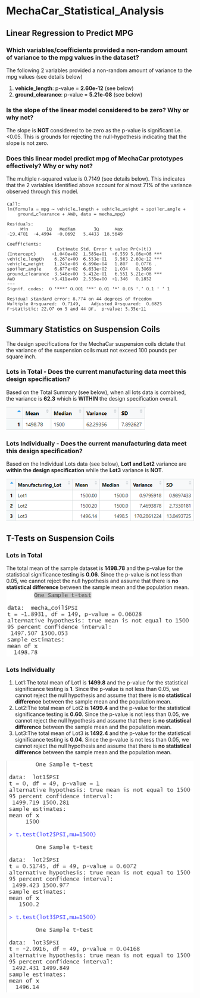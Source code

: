 # MechaCar_Statistical_Analysis

## Linear Regression to Predict MPG

### Which variables/coefficients provided a non-random amount of variance to the mpg values in the dataset?
The following 2 variables provided a non-random amount of variance to the mpg values (see details below)
1) **vehicle_length**: p-value = **2.60e-12** (see below)
2) **ground_clearance**: p-value = **5.21e-08** (see below)


### Is the slope of the linear model considered to be zero? Why or why not?
The slope is **NOT** considered to be zero as the p-value is significant i.e. <0.05. This is grounds for rejecting the null-hypothesis indicating that the slope is not zero.

### Does this linear model predict mpg of MechaCar prototypes effectively? Why or why not?
The multiple r-squared value is 0.7149 (see details below). This indicates that the 2 variables identified above account for almost 71% of the variance observed through this model.

  ![Stats Summary](https://github.com/SBaig01/MechaCar_Statistical_Analysis/blob/1cb0e521b67fe303df807d727a3768cfee50e2f3/mecha_mpg%20Summarylm.png)

## Summary Statistics on Suspension Coils
The design specifications for the MechaCar suspension coils dictate that the variance of the suspension coils must not exceed 100 pounds per square inch.

### Lots in Total - Does the current manufacturing data meet this design specification?
Based on the Total Summary (see below), when all lots data is combined, the variance is **62.3** which is **WITHIN** the design specification overall.

  ![Total Summary](https://github.com/SBaig01/MechaCar_Statistical_Analysis/blob/d6c66cc9e314491c85ca56c80dfbb9e79a23f655/Total%20Summary.png)

### Lots Individually - Does the current manufacturing data meet this design specification?
Based on the Individual Lots data (see below), **Lot1 and Lot2** variance are **within the design specification** while the **Lot3** variance is **NOT**. 

  ![Lot Summary](https://github.com/SBaig01/MechaCar_Statistical_Analysis/blob/d6c66cc9e314491c85ca56c80dfbb9e79a23f655/Lot%20Summary.png)

## T-Tests on Suspension Coils

### Lots in Total
The total mean of the sample dataset is **1498.78** and the p-value for the statistical significance testing is **0.06**. Since the p-value is not less than 0.05, we cannot reject the null hypothesis and assume that there is **no statistical difference** between the sample mean and the population mean.
  ![Total t-test](https://github.com/SBaig01/MechaCar_Statistical_Analysis/blob/59ed18c7b609d0dd1026d4478300ae0fdaf689ee/One%20Sample%20t-test.png)

### Lots Individually
1) Lot1:The total mean of Lot1 is **1499.8** and the p-value for the statistical significance testing is **1**. Since the p-value is not less than 0.05, we cannot reject the null hypothesis and assume that there is **no statistical difference** between the sample mean and the population mean.
2) Lot2:The total mean of Lot2 is **1499.4** and the p-value for the statistical significance testing is **0.60**. Since the p-value is not less than 0.05, we cannot reject the null hypothesis and assume that there is **no statistical difference** between the sample mean and the population mean.
3) Lot3:The total mean of Lot3 is **1492.4** and the p-value for the statistical significance testing is **0.04**. Since the p-value is not less than 0.05, we cannot reject the null hypothesis and assume that there is **no statistical difference** between the sample mean and the population mean.

  ![Lots t-test](https://github.com/SBaig01/MechaCar_Statistical_Analysis/blob/59ed18c7b609d0dd1026d4478300ae0fdaf689ee/Lot%20t-test.png)
